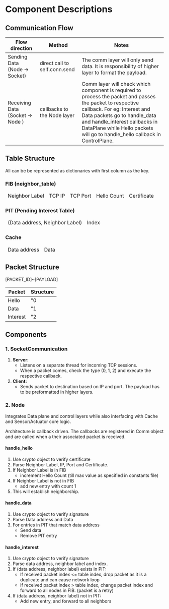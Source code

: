 # Component Descriptions

## Communication Flow
| Flow direction | Method | Notes |
| --- | --- | --- |
| Sending Data (Node -> Socket) | direct call to self.conn.send | The comm layer will only send data. It is responsibility of higher layer to format the payload.
| Receiving Data (Socket -> Node ) | callbacks to the Node layer | Comm layer will check which component is required to process the packet and passes the packet to respective callback. For eg: Interest and Data packets go to handle_data and handle_interest callbacks in DataPlane while Hello packets will go to handle_hello callback in ControlPlane.|

## Table Structure
All can be be represented as dictionaries with first column as the key.

### FIB (neighbor_table)
<table>
    <thead><tr>
        <td>Neighbor Label</td>
        <td>TCP IP</td>
        <td>TCP Port</td>
        <td>Hello Count</td>
        <td>Certificate</td>
    </tr></thead>
</table>

### PIT (Pending Interest Table)
<table>
    <thead><tr>
        <td>(Data address, Neighbor Label)</td>
        <td>Index</td>
    </tr></thead>
</table>

### Cache
<table>
    <thead><tr>
        <td>Data address</td>
        <td>Data</td>
    </tr></thead>
</table>

## Packet Structure

[PACKET_ID]~[PAYLOAD]

| Packet | Structure |
| --- | --- |
| Hello | "0|NEIGHBOR_LABEL|IP|PORT|CERT"  |
| Data | "1|DATA ADDRESS|DATA|SIGN"  |
| Interest | "2|DATA ADDRESS|NEIGHBOR_LABEL|Index|SIGN" |

## Components
### 1. SocketCommunication
1. **Server:**
    * Listens on a separate thread for incoming TCP sessions.
    * When a packet comes, check the type (0, 1, 2) and execute the respective callback.
2. **Client:**
    * Sends packet to destination based on IP and port. The payload has to be preformatted in higher layers.

### 2. Node
Integrates Data plane and control layers while also interfacing with Cache and Sensor/Actuator core logic.

Architecture is callback driven. The callbacks are registered in Comm object and are called when a their associated packet is received.

#### handle_hello
1. Use crypto object to verify certificate
2. Parse Neighbor Label, IP, Port and Certificate.
3. If Neighbor Label is in FIB
    * increment Hello Count (till max value as specified in constants file)
4. If Neighbor Label is not in FIB
    * add new entry with count 1
5. This will establish neighborship.

#### handle_data
1. Use crypto object to verify signature
2. Parse Data address and Data
3. For entries in PIT that match data address
    * Send data
    * Remove PIT entry

#### handle_interest
1. Use crypto object to verify signature
2. Parse data address, neighbor label and index.
3. If (data address, neighbor label) exists in PIT:
    * If received packet index <= table index, drop packet as it is a duplicate and can cause network loop
    * If received packet index > table index, change packet index and forward to all nodes in FIB. (packet is a retry)
4. If (data address, neighbor label) not in PIT:
    * Add new entry, and forward to all neighbors